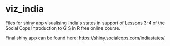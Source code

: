 # viz_india
Files for shiny app visualising India's states in support of [Lessons 3-4](https://socialcops.com/courses/introduction-to-gis-r/lesson4-animated-interactive-maps/) of the Social Cops Introduction to GIS in R free online course.

Final shiny app can be found here: https://shiny.socialcops.com/indiastates/


